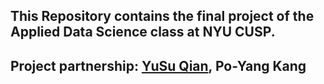 ## This Repository contains the final project of the Applied Data Science class at NYU CUSP. 
## Project partnership: [YuSu Qian](https://github.com/sueqian6), Po-Yang Kang
